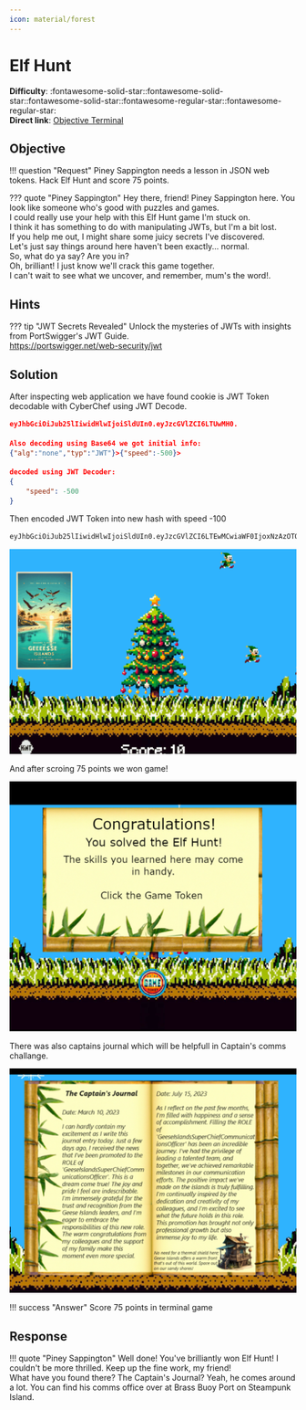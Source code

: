 ```yaml
---
icon: material/forest
---
```


# Elf Hunt

**Difficulty**: :fontawesome-solid-star::fontawesome-solid-star::fontawesome-solid-star::fontawesome-regular-star::fontawesome-regular-star:<br/>
**Direct link**: [Objective Terminal](https://elfhunt.org/?&amp;challenge=elfhunt)

## Objective

!!! question "Request"
    Piney Sappington needs a lesson in JSON web tokens. Hack Elf Hunt and score 75 points.

??? quote "Piney Sappington"
    Hey there, friend! Piney Sappington here.
    You look like someone who's good with puzzles and games.<br/>
    I could really use your help with this Elf Hunt game I'm stuck on.<br/>
    I think it has something to do with manipulating JWTs, but I'm a bit lost.<br/>
    If you help me out, I might share some juicy secrets I've discovered.<br/>
    Let's just say things around here haven't been exactly... normal.<br/>
    So, what do ya say? Are you in?<br/>
    Oh, brilliant! I just know we'll crack this game together.<br/>
    I can't wait to see what we uncover, and remember, mum's the word!.<br/>


## Hints

??? tip "JWT Secrets Revealed"
    Unlock the mysteries of JWTs with insights from PortSwigger's JWT Guide.<br/>
    https://portswigger.net/web-security/jwt


## Solution

After inspecting web application we have found cookie is JWT Token decodable with CyberChef using JWT Decode.

```json
eyJhbGciOiJub25lIiwidHlwIjoiSldUIn0.eyJzcGVlZCI6LTUwMH0.

Also decoding using Base64 we got initial info:
{"alg":"none","typ":"JWT"}>{"speed":-500}>

decoded using JWT Decoder:
{
    "speed": -500
}
```

Then encoded JWT Token into new hash with speed -100

```bash
eyJhbGciOiJub25lIiwidHlwIjoiSldUIn0.eyJzcGVlZCI6LTEwMCwiaWF0IjoxNzAzOTQxNDg2fQ.

```

![Terminal output](../img/objectives/o14/Animation.gif)

And after scroing 75 points we won game!

![Game Over](../img/objectives/o14/gameover.png)

There was also captains journal which will be helpfull in Captain's comms challange.

![Journal](../img/objectives/o14/journal.png)

!!! success "Answer"
    Score 75 points in terminal game

## Response

!!! quote "Piney Sappington"
    Well done! You've brilliantly won Elf Hunt! I couldn't be more thrilled. Keep up the fine work, my friend!<br/>
    What have you found there? The Captain's Journal? Yeah, he comes around a lot. You can find his comms office over at Brass Buoy Port on Steampunk Island.